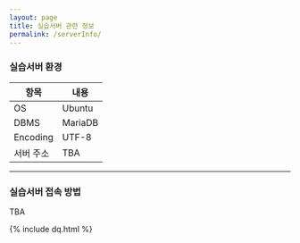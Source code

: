 ```yaml
---
layout: page
title: 실습서버 관련 정보
permalink: /serverInfo/
---
```


### 실습서버 환경

|항목|내용|
|---|---|
|OS| Ubuntu |
|DBMS| MariaDB|
|Encoding|UTF-8|
|서버 주소|TBA|

---

### 실습서버 접속 방법

TBA

{% include dq.html %}
